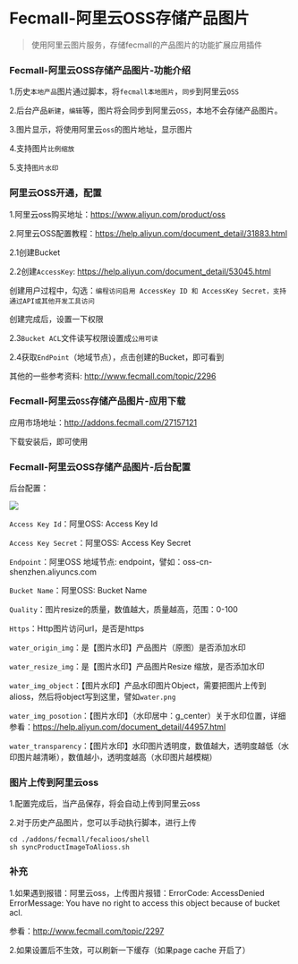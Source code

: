 Fecmall-阿里云OSS存储产品图片
=============


> 使用阿里云图片服务，存储fecmall的产品图片的功能扩展应用插件


### Fecmall-阿里云OSS存储产品图片-功能介绍


1.历史`本地产品`图片通过脚本，将`fecmall本地图片`，`同步`到阿里云`OSS`

2.后台产品`新建`，`编辑`等，图片将会同步到阿里云`OSS`，本地不会存储产品图片。

3.图片显示，将使用阿里云`oss`的图片地址，显示图片

4.支持图片`比例缩放`

5.支持`图片水印`

### 阿里云OSS开通，配置



1.阿里云oss购买地址：https://www.aliyun.com/product/oss

2.阿里云OSS配置教程：https://help.aliyun.com/document_detail/31883.html

2.1创建Bucket



2.2创建`AccessKey`: https://help.aliyun.com/document_detail/53045.html

创建用户过程中，勾选：`编程访问启用 AccessKey ID 和 AccessKey Secret，支持通过API或其他开发工具访问`

创建完成后，设置一下权限

2.3`Bucket ACL`文件读写权限设置成`公用可读`

2.4获取`EndPoint`（地域节点），点击创建的Bucket，即可看到


其他的一些参考资料: http://www.fecmall.com/topic/2296



### Fecmall-阿里云`OSS`存储产品图片-应用下载

应用市场地址：http://addons.fecmall.com/27157121

下载安装后，即可使用


### Fecmall-阿里云OSS存储产品图片-后台配置

后台配置：

![](images/fd11.png)


`Access Key Id`：阿里OSS: Access Key Id 

`Access Key Secret`：阿里OSS: Access Key Secret 

`Endpoint`：阿里OSS 地域节点: endpoint，譬如：oss-cn-shenzhen.aliyuncs.com 

`Bucket Name`：阿里OSS: Bucket Name 

`Quality`：图片resize的质量，数值越大，质量越高，范围：0-100 

`Https`：Http图片访问url，是否是https 

`water_origin_img`：是【图片水印】产品图片（原图）是否添加水印 

`water_resize_img`：是【图片水印】产品图片Resize 缩放，是否添加水印 

`water_img_object`：【图片水印】产品水印图片Object，需要把图片上传到alioss，然后将object写到这里，譬如`water.png` 

`water_img_posotion`：【图片水印】（水印居中：g_center）关于水印位置，详细参看：https://help.aliyun.com/document_detail/44957.html 

`water_transparency`：【图片水印】水印图片透明度，数值越大，透明度越低（水印图片越清晰），数值越小，透明度越高（水印图片越模糊）


### 图片上传到阿里云oss

1.配置完成后，当产品保存，将会自动上传到阿里云oss

2.对于历史产品图片，您可以手动执行脚本，进行上传

```
cd ./addons/fecmall/fecalioos/shell
sh syncProductImageToAlioss.sh
```



### 补充


1.如果遇到报错：阿里云oss，上传图片报错：ErrorCode: AccessDenied ErrorMessage: You have no right to access this object because of bucket acl.

参看：http://www.fecmall.com/topic/2297



2.如果设置后不生效，可以刷新一下缓存（如果page cache 开启了）




















